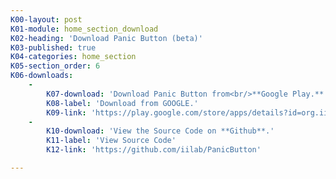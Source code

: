 ```yaml
---
K00-layout: post
K01-module: home_section_download
K02-heading: 'Download Panic Button (beta)'
K03-published: true
K04-categories: home_section
K05-section_order: 6
K06-downloads:
    -
        K07-download: 'Download Panic Button from<br/>**Google Play.**'
        K08-label: 'Download from GOOGLE.'
        K09-link: 'https://play.google.com/store/apps/details?id=org.iilab.pb'
    -
        K10-download: 'View the Source Code on **Github**.'
        K11-label: 'View Source Code'
        K12-link: 'https://github.com/iilab/PanicButton'

---
```


